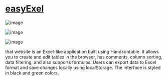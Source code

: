 # <a href='https://easy-exel.netlify.app/'>easyExel</a>

![image](https://github.com/sabur-hub/easyExel/assets/76915977/c1319cfd-0f31-4bc0-9a58-41fde3353821)

![image](https://github.com/sabur-hub/easyExel/assets/76915977/f08bc782-bc72-41d7-8bbe-fa6a25ddf060)

![image](https://github.com/sabur-hub/easyExel/assets/76915977/b6e321a9-6c1e-48e2-9823-fb69707d8240)

that website is an Excel-like application built using Handsontable. It allows you to create and edit tables in the browser, has comments, column sorting, data filtering, and also supports formulas. Users can export data to Excel format and save changes locally using localStorage. The interface is styled in black and green colors.
